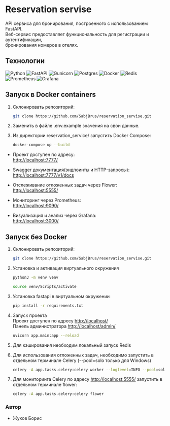 # Reservation servise

API сервиса для бронирования, построенного с использованием FastAPI.  
Веб-сервис предоставляет функциональность для регистрации и аутентификации,  
бронирования номеров в отелях.

## Технологии

![Python](https://img.shields.io/badge/python-3670A0?style=for-the-badge&logo=python&logoColor=ffdd54)
![FastAPI](https://img.shields.io/badge/FastAPI-005571?style=for-the-badge&logo=fastapi)
![Gunicorn](https://img.shields.io/badge/gunicorn-%298729.svg?style=for-the-badge&logo=gunicorn&logoColor=white)
![Postgres](https://img.shields.io/badge/postgres-%23316192.svg?style=for-the-badge&logo=postgresql&logoColor=white)
![Docker](https://img.shields.io/badge/docker-%230db7ed.svg?style=for-the-badge&logo=docker&logoColor=white)
![Redis](https://img.shields.io/badge/redis-%23DD0031.svg?style=for-the-badge&logo=redis&logoColor=white)
![Prometheus](https://img.shields.io/badge/Prometheus-E6522C?style=for-the-badge&logo=Prometheus&logoColor=white)
![Grafana](https://img.shields.io/badge/grafana-%23F46800.svg?style=for-the-badge&logo=grafana&logoColor=white)

## Запуск в Docker containers

1. Склонировать репозиторий:

   ```bash
   git clone https://github.com/SabjBrus/reservation_servise.git
   ```

2. Заменить в файле .env.example значения на свои данные.

3. Из директории reservation_service/ запустить Docker Compose:

   ```bash
   docker-compose up --build
   ```

- Проект доступен по адресу:  
<http://localhost:7777/>

- Swagger документация(эндпоинты и HTTP-запросы):  
<http://localhost:7777/v1/docs>

- Отслеживание отложенных задач через Flower:  
<http://localhost:5555/>

- Мониторинг через Prometheus:  
<http://localhost:9090/>

- Визуализация и анализ через Grafana:  
<http://localhost:3000/>

## Запуск без Docker

1. Склонировать репозиторий:

   ```bash
   git clone https://github.com/SabjBrus/reservation_servise.git
   ```

2. Установка и активация виртуального окружения

    ```bash
    python3 -m venv venv
    ```

    ```bash
    source venv/Scripts/activate
    ```

3. Установка fastapi в виртуальном окружении

    ```bash
    pip install -r requirements.txt
    ```

4. Запуск проекта  
Проект доступен по адресу <http://localhost/>  
Панель администратора <http://localhost/admin/>

    ```bash
    uvicorn app.main:app --reload
    ```

5. Для кэширования необходим локальный запуск Redis
6. Для использования отложенных задач, необходимо запустить в отдельном
терминале Celery (--pool=solo только для Windows)

   ```bash
   celery -A app.tasks.celery:celery worker --loglevel=INFO --pool=solo
   ```

7. Для мониторинга Celery по адресу <http://localhost:5555/> запустить
в отдельном терминале flower:

   ```bash
   celery -A app.tasks.celery:celery flower
   ```

### Автор

- Жуков Борис
